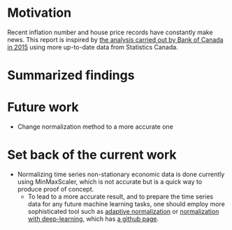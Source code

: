 # Motivation

Recent inflation number and house price records have constantly make news. This report is inspired by [the analysis carried out by Bank of Canada in 2015](https://www.bankofcanada.ca/2015/08/long-term-evolution-house-prices/) using more up-to-date data from Statistics Canada.

# Summarized findings

# Future work
- Change normalization method to a more accurate one

# Set back of the current work
- Normalizing time series non-stationary economic data is done currently using MinMaxScaler, which is not accurate but is a quick way to produce proof of concept.
    - To lead to a more accurate result, and to prepare the time series data for any future machine learning tasks, one should employ more sophisticated tool such as [adaptive normalization](https://homepages.dcc.ufmg.br/~glpappa/papers/Ogasawaraetal-2010-IJCNN.pdf) or [normalization with deep-learning](https://arxiv.org/pdf/1902.07892.pdf), which has [a github page](https://github.com/gdepalma93/PyTorch-Timeseries-Normalization).